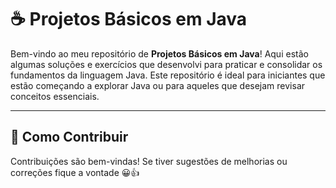 # ☕ Projetos Básicos em Java

Bem-vindo ao meu repositório de **Projetos Básicos em Java**! Aqui estão algumas soluções e exercícios que desenvolvi para praticar e consolidar os fundamentos da linguagem Java. Este repositório é ideal para iniciantes que estão começando a explorar Java ou para aqueles que desejam revisar conceitos essenciais.

---

## 🤝 Como Contribuir
Contribuições são bem-vindas! Se tiver sugestões de melhorias ou correções fique a vontade 😀👍
